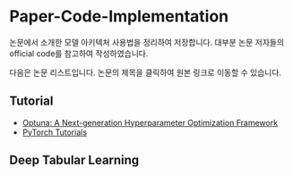 # Paper-Code-Implementation

논문에서 소개한 모델 아키텍처 사용법을 정리하여 저장합니다. 대부분 논문 저자들의 official code를 참고하여 작성하였습니다.

다음은 논문 리스트입니다. 논문의 제목을 클릭하여 원본 링크로 이동할 수 있습니다.

## Tutorial

- [Optuna: A Next-generation Hyperparameter Optimization Framework](https://paperswithcode.com/paper/optuna-a-next-generation-hyperparameter)
- [PyTorch Tutorials](https://tutorials.pytorch.kr/)

## Deep Tabular Learning